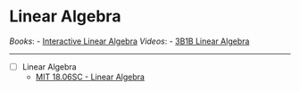 # Linear Algebra

_Books_: - [Interactive Linear Algebra](https://textbooks.math.gatech.edu/ila/index.html)
_Videos_: - [3B1B Linear Algebra](https://www.3blue1brown.com/topics/linear-algebra)

---

- [ ] Linear Algebra
  - [MIT 18.06SC - Linear Algebra](https://ocw.mit.edu/courses/18-06sc-linear-algebra-fall-2011/)
